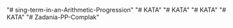 "# sing-term-in-an-Arithmetic-Progression" 
"# KATA" 
"# KATA" 
"# KATA" 
"# KATA" 
"# Zadania-PP-Complak" 
